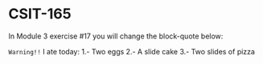 # CSIT-165

In Module 3 exercise #17 you will change the block-quote below:

`Warning!!`
I ate today:
1.- Two eggs
2.- A slide cake
3.- Two slides of pizza
